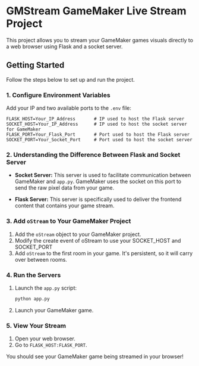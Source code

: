 # GMStream GameMaker Live Stream Project

This project allows you to stream your GameMaker games visuals directly to a web browser using Flask and a socket server.

## Getting Started

Follow the steps below to set up and run the project.

### 1. Configure Environment Variables

Add your IP and two available ports to the `.env` file:

```plaintext
FLASK_HOST=Your_IP_Address       # IP used to host the Flask server
SOCKET_HOST=Your_IP_Address      # IP used to host the socket server for GameMaker
FLASK_PORT=Your_Flask_Port       # Port used to host the Flask server
SOCKET_PORT=Your_Socket_Port     # Port used to host the socket server
```

### 2. Understanding the Difference Between Flask and Socket Server

- **Socket Server:** This server is used to facilitate communication between GameMaker and `app.py`. GameMaker uses the socket on this port to send the raw pixel data from your game.
  
- **Flask Server:** This server is specifically used to deliver the frontend content that contains your game stream.

### 3. Add `oStream` to Your GameMaker Project

1. Add the `oStream` object to your GameMaker project.
2. Modify the create event of oStream to use your SOCKET_HOST and SOCKET_PORT
3. Add `oStream` to the first room in your game. It's persistent, so it will carry over between rooms.

### 4. Run the Servers

1. Launch the `app.py` script:

   ```bash
   python app.py
   ```

2. Launch your GameMaker game.

### 5. View Your Stream

1. Open your web browser.
2. Go to `FLASK_HOST:FLASK_PORT`.

You should see your GameMaker game being streamed in your browser!